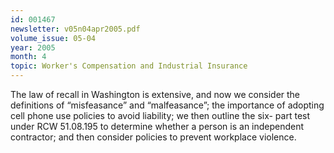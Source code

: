 ```yaml
---
id: 001467
newsletter: v05n04apr2005.pdf
volume_issue: 05-04
year: 2005
month: 4
topic: Worker's Compensation and Industrial Insurance
---
```


The law of recall in Washington is extensive, and now we consider the definitions of “misfeasance” and “malfeasance”; the importance of adopting cell phone use policies to avoid liability; we then outline the six- part test under RCW 51.08.195 to determine whether a person is an independent contractor; and then consider policies to prevent workplace violence.